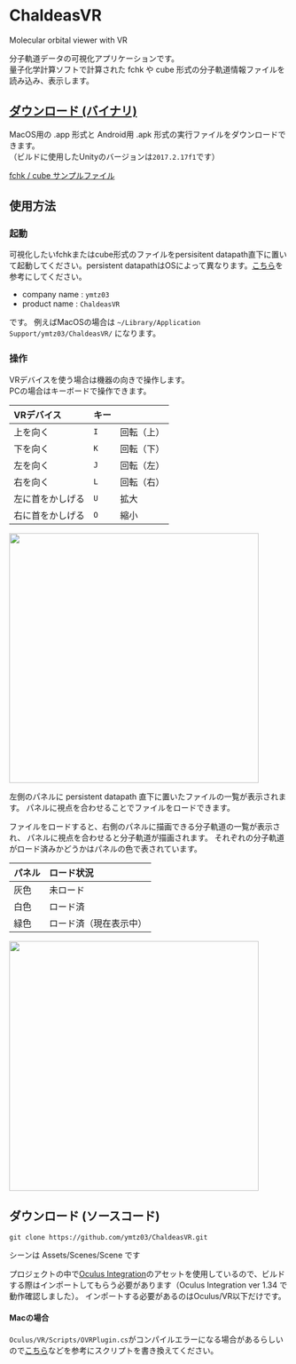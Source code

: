 # ChaldeasVR
Molecular orbital viewer with VR

分子軌道データの可視化アプリケーションです。  
量子化学計算ソフトで計算された fchk や cube 形式の分子軌道情報ファイルを読み込み、表示します。

## [ダウンロード (バイナリ)](https://github.com/ymtz03/ChaldeasVR/releases/tag/v1.0)
MacOS用の .app 形式と Android用 .apk 形式の実行ファイルをダウンロードできます。  
（ビルドに使用したUnityのバージョンは`2017.2.17f1`です）

[fchk / cube サンプルファイル](https://drive.google.com/open?id=1f0nKwczLRPjSbt8lK1Rdeg1ZXNr4vaRg)

## 使用方法

### 起動

可視化したいfchkまたはcube形式のファイルをpersisitent datapath直下に置いて起動してください。persistent datapathはOSによって異なります。[こちら](https://docs.unity3d.com/ScriptReference/Application-persistentDataPath.html)を参考にしてください。  

* company name : `ymtz03`
* product name : `ChaldeasVR`

です。
例えばMacOSの場合は
`~/Library/Application Support/ymtz03/ChaldeasVR/`
になります。

### 操作
VRデバイスを使う場合は機器の向きで操作します。  
PCの場合はキーボードで操作できます。  

|VRデバイス|キー||
|:--|:--|:--|
|上を向く|`I`|回転（上）|
|下を向く|`K`|回転（下）|
|左を向く|`J`|回転（左）|
|右を向く|`L`|回転（右）|
|左に首をかしげる|`U`|拡大|
|右に首をかしげる|`O`|縮小|

<img src="https://user-images.githubusercontent.com/33852087/53624972-34566d00-3c45-11e9-9c99-bf0f3bcbb423.png" width=450px>

左側のパネルに persistent datapath 直下に置いたファイルの一覧が表示されます。
パネルに視点を合わせることでファイルをロードできます。

ファイルをロードすると、右側のパネルに描画できる分子軌道の一覧が表示され、
パネルに視点を合わせると分子軌道が描画されます。
それぞれの分子軌道がロード済みかどうかはパネルの色で表されています。

|パネル|ロード状況|
|:--|:--|
|灰色|未ロード|
|白色|ロード済|
|緑色|ロード済（現在表示中）|

<img src="https://user-images.githubusercontent.com/33852087/54669036-b397dc00-4b33-11e9-9a05-6fed722eee5a.gif" width=450px>

## ダウンロード (ソースコード)

`git clone https://github.com/ymtz03/ChaldeasVR.git`

シーンは Assets/Scenes/Scene です

プロジェクトの中で[Oculus Integration](https://assetstore.unity.com/packages/tools/integration/oculus-integration-82022)のアセットを使用しているので、ビルドする際はインポートしてもらう必要があります（Oculus Integration ver 1.34 で動作確認しました）。
インポートする必要があるのはOculus/VR以下だけです。

#### Macの場合  
`Oculus/VR/Scripts/OVRPlugin.cs`がコンパイルエラーになる場合があるらしいので[こちら](https://qiita.com/Sam/items/d050db69b5e2a4929672)などを参考にスクリプトを書き換えてください。
